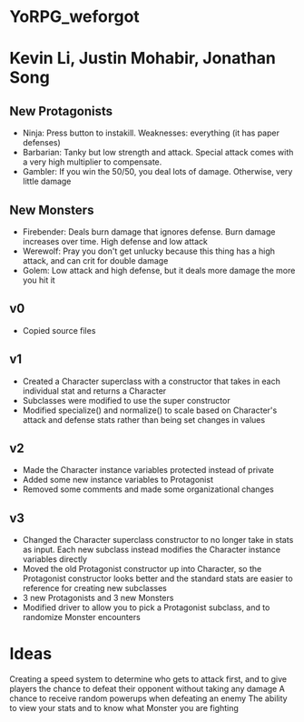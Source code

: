 # YoRPG_weforgot
# Kevin Li, Justin Mohabir, Jonathan Song
## New Protagonists
* Ninja: Press button to instakill. Weaknesses: everything (it has paper defenses)
* Barbarian: Tanky but low strength and attack. Special attack comes with a very high multiplier to compensate.
* Gambler: If you win the 50/50, you deal lots of damage. Otherwise, very little damage
## New Monsters
* Firebender: Deals burn damage that ignores defense. Burn damage increases over time. High defense and low attack
* Werewolf: Pray you don't get unlucky because this thing has a high attack, and can crit for double damage
* Golem: Low attack and high defense, but it deals more damage the more you hit it
## v0
* Copied source files
## v1 
* Created a Character superclass with a constructor that takes in each individual stat and returns a Character
* Subclasses were modified to use the super constructor
* Modified specialize() and normalize() to scale based on Character's attack and defense stats rather than being set changes in values
## v2 
* Made the Character instance variables protected instead of private
* Added some new instance variables to Protagonist 
* Removed some comments and made some organizational changes
## v3
* Changed the Character superclass constructor to no longer take in stats as input. Each new subclass instead modifies the Character instance variables directly
* Moved the old Protagonist constructor up into Character, so the Protagonist constructor looks better and the standard stats are easier to reference for creating new subclasses
* 3 new Protagonists and 3 new Monsters
* Modified driver to allow you to pick a Protagonist subclass, and to randomize Monster encounters
# Ideas
Creating a speed system to determine who gets to attack first, and to give players the chance to defeat their opponent without taking any damage
A chance to receive random powerups when defeating an enemy
The ability to view your stats and to know what Monster you are fighting

